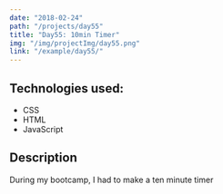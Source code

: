 ```yaml
---
date: "2018-02-24"
path: "/projects/day55"
title: "Day55: 10min Timer"
img: "/img/projectImg/day55.png"
link: "/example/day55/"
---
```


## Technologies used:

- CSS
- HTML
- JavaScript

## Description

During my bootcamp, I had to make a ten minute timer

